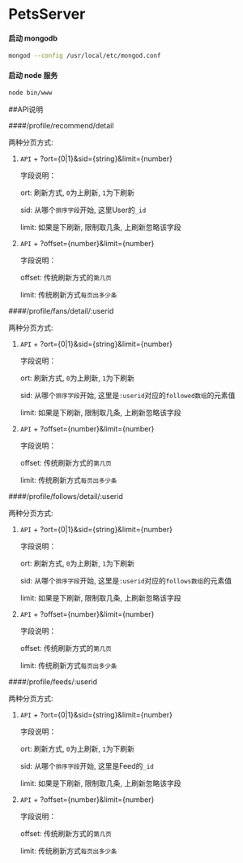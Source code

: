 PetsServer
==========

#### 启动 mongodb

``` bash
mongod --config /usr/local/etc/mongod.conf
```

#### 启动 node 服务
``` bash
node bin/www
```

##API说明

####/profile/recommend/detail

两种分页方式:

1. `API` + ?ort={0|1}&sid={string}&limit={number}

    字段说明：
    
    ort: 刷新方式, `0`为上刷新, `1`为下刷新
    
    sid: 从哪个`排序字段`开始, 这里User的`_id`
    
    limit: 如果是下刷新, 限制取几条, 上刷新忽略该字段
        
2.  `API` + ?offset={number}&limit={number}

    字段说明：
    
    offset: 传统刷新方式的`第几页`
    
    limit: 传统刷新方式`每页出多少条`
    
####/profile/fans/detail/:userid

两种分页方式:

1. `API` + ?ort={0|1}&sid={string}&limit={number}

    字段说明：
    
    ort: 刷新方式, `0`为上刷新, `1`为下刷新
    
    sid: 从哪个`排序字段`开始, 这里是`:userid`对应的`followed数组`的元素值
    
    limit: 如果是下刷新, 限制取几条, 上刷新忽略该字段
        
2.  `API` + ?offset={number}&limit={number}

    字段说明：
    
    offset: 传统刷新方式的`第几页`
    
    limit: 传统刷新方式`每页出多少条`
    
####/profile/follows/detail/:userid

两种分页方式:

1. `API` + ?ort={0|1}&sid={string}&limit={number}

    字段说明：
    
    ort: 刷新方式, `0`为上刷新, `1`为下刷新
    
    sid: 从哪个`排序字段`开始, 这里是`:userid`对应的`follows数组`的元素值
    
    limit: 如果是下刷新, 限制取几条, 上刷新忽略该字段
        
2.  `API` + ?offset={number}&limit={number}

    字段说明：
    
    offset: 传统刷新方式的`第几页`
    
    limit: 传统刷新方式`每页出多少条`
    
####/profile/feeds/:userid

两种分页方式:

1. `API` + ?ort={0|1}&sid={string}&limit={number}

    字段说明：
    
    ort: 刷新方式, `0`为上刷新, `1`为下刷新
    
    sid: 从哪个`排序字段`开始, 这里是Feed的`_id`
    
    limit: 如果是下刷新, 限制取几条, 上刷新忽略该字段
        
2.  `API` + ?offset={number}&limit={number}

    字段说明：
    
    offset: 传统刷新方式的`第几页`
    
    limit: 传统刷新方式`每页出多少条`
    
